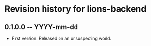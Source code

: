 # Revision history for lions-backend

## 0.1.0.0 -- YYYY-mm-dd

* First version. Released on an unsuspecting world.

